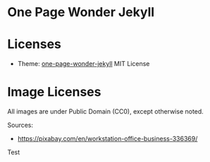 # One Page Wonder Jekyll

# Licenses
* Theme: [one-page-wonder-jekyll](https://github.com/mushishi78/one-page-wonder-jekyll) MIT License

# Image Licenses
All images are under Public Domain (CC0), except otherwise noted.

Sources:
* https://pixabay.com/en/workstation-office-business-336369/

Test

